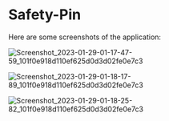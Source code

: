 # Safety-Pin
Here are some screenshots of the application:

![Screenshot_2023-01-29-01-17-47-59_101f0e918d110ef625d0d3d02fe0e7c3](https://user-images.githubusercontent.com/46414380/215286984-2b7d83ce-a5a9-4e2a-8480-0a1dcbe1baf2.jpg)

![Screenshot_2023-01-29-01-18-17-89_101f0e918d110ef625d0d3d02fe0e7c3](https://user-images.githubusercontent.com/46414380/215286995-8a066e2a-924c-42bb-ae65-82a4e27c5cd1.jpg)

![Screenshot_2023-01-29-01-18-25-82_101f0e918d110ef625d0d3d02fe0e7c3](https://user-images.githubusercontent.com/46414380/215287000-93a0dd08-5292-4740-90cc-4e905ddc8554.jpg)
